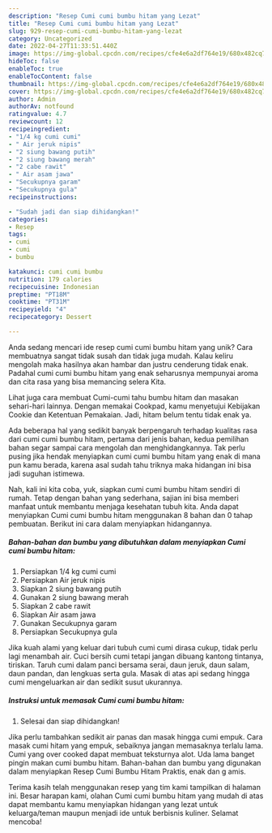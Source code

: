 ```yaml
---
description: "Resep Cumi cumi bumbu hitam yang Lezat"
title: "Resep Cumi cumi bumbu hitam yang Lezat"
slug: 929-resep-cumi-cumi-bumbu-hitam-yang-lezat
category: Uncategorized
date: 2022-04-27T11:33:51.440Z
image: https://img-global.cpcdn.com/recipes/cfe4e6a2df764e19/680x482cq70/cumi-cumi-bumbu-hitam-foto-resep-utama.jpg
hideToc: false
enableToc: true
enableTocContent: false
thumbnail: https://img-global.cpcdn.com/recipes/cfe4e6a2df764e19/680x482cq70/cumi-cumi-bumbu-hitam-foto-resep-utama.jpg
cover: https://img-global.cpcdn.com/recipes/cfe4e6a2df764e19/680x482cq70/cumi-cumi-bumbu-hitam-foto-resep-utama.jpg
author: Admin
authorAv: notfound
ratingvalue: 4.7
reviewcount: 12
recipeingredient:
- "1/4 kg cumi cumi"
- " Air jeruk nipis"
- "2 siung bawang putih"
- "2 siung bawang merah"
- "2 cabe rawit"
- " Air asam jawa"
- "Secukupnya garam"
- "Secukupnya gula"
recipeinstructions:

- "Sudah jadi dan siap dihidangkan!"
categories:
- Resep
tags:
- cumi
- cumi
- bumbu

katakunci: cumi cumi bumbu 
nutrition: 179 calories
recipecuisine: Indonesian
preptime: "PT18M"
cooktime: "PT31M"
recipeyield: "4"
recipecategory: Dessert

---
```





Anda sedang mencari ide resep cumi cumi bumbu hitam yang unik? Cara membuatnya sangat tidak susah dan tidak juga mudah. Kalau keliru mengolah maka hasilnya akan hambar dan justru cenderung tidak enak. Padahal cumi cumi bumbu hitam yang enak seharusnya mempunyai aroma dan cita rasa yang bisa memancing selera Kita.





Lihat juga cara membuat Cumi-cumi tahu bumbu hitam dan masakan sehari-hari lainnya. Dengan memakai Cookpad, kamu menyetujui Kebijakan Cookie dan Ketentuan Pemakaian. Jadi, hitam belum tentu tidak enak ya.

Ada beberapa hal yang sedikit banyak berpengaruh terhadap kualitas rasa dari cumi cumi bumbu hitam, pertama dari jenis bahan, kedua pemilihan bahan segar sampai cara mengolah dan menghidangkannya. Tak perlu pusing jika hendak menyiapkan cumi cumi bumbu hitam yang enak di mana pun kamu berada, karena asal sudah tahu triknya maka hidangan ini bisa jadi suguhan istimewa.






Nah, kali ini kita coba, yuk, siapkan cumi cumi bumbu hitam sendiri di rumah. Tetap dengan bahan yang sederhana, sajian ini bisa memberi manfaat untuk membantu menjaga kesehatan tubuh kita. Anda dapat menyiapkan Cumi cumi bumbu hitam menggunakan 8 bahan dan 0 tahap pembuatan. Berikut ini cara dalam menyiapkan hidangannya.

<!--inarticleads1-->

##### Bahan-bahan dan bumbu yang dibutuhkan dalam menyiapkan Cumi cumi bumbu hitam:

1. Persiapkan 1/4 kg cumi cumi
1. Persiapkan  Air jeruk nipis
1. Siapkan 2 siung bawang putih
1. Gunakan 2 siung bawang merah
1. Siapkan 2 cabe rawit
1. Siapkan  Air asam jawa
1. Gunakan Secukupnya garam
1. Persiapkan Secukupnya gula


Jika kuah alami yang keluar dari tubuh cumi cumi dirasa cukup, tidak perlu lagi menambah air. Cuci bersih cumi tetapi jangan dibuang kantong tintanya, tiriskan. Taruh cumi dalam panci bersama serai, daun jeruk, daun salam, daun pandan, dan lengkuas serta gula. Masak di atas api sedang hingga cumi mengeluarkan air dan sedikit susut ukurannya. 

<!--inarticleads2-->

##### Instruksi untuk memasak Cumi cumi bumbu hitam:


1. Selesai dan siap dihidangkan!

Jika perlu tambahkan sedikit air panas dan masak hingga cumi empuk. Cara masak cumi hitam yang empuk, sebaiknya jangan memasaknya terlalu lama. Cumi yang over cooked dapat membuat teksturnya alot. Uda lama banget pingin makan cumi bumbu hitam. Bahan-bahan dan bumbu yang digunakan dalam menyiapkan Resep Cumi Bumbu Hitam Praktis, enak dan g amis. 

Terima kasih telah menggunakan resep yang tim kami tampilkan di halaman ini. Besar harapan kami, olahan Cumi cumi bumbu hitam yang mudah di atas dapat membantu kamu menyiapkan hidangan yang lezat untuk keluarga/teman maupun menjadi ide untuk berbisnis kuliner. Selamat mencoba!
